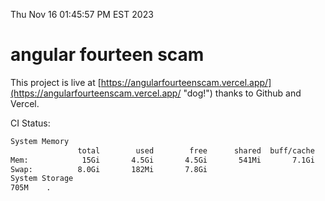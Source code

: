 Thu Nov 16 01:45:57 PM EST 2023

# angular fourteen scam


This project is live at [https://angularfourteenscam.vercel.app/](https://angularfourteenscam.vercel.app/ "dog!") thanks to Github and Vercel.

CI Status: 

```bash
System Memory
               total        used        free      shared  buff/cache   available
Mem:            15Gi       4.5Gi       4.5Gi       541Mi       7.1Gi        10Gi
Swap:          8.0Gi       182Mi       7.8Gi
System Storage
705M	.
```
